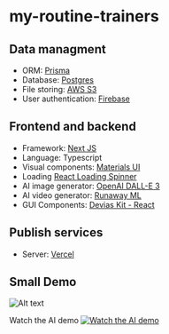 # my-routine-trainers

## Data managment

- ORM: [Prisma](https://www.prisma.io/)
- Database: [Postgres](https://www.postgresql.org/)
- File storing: [AWS S3](https://aws.amazon.com/s3/)
- User authentication: [Firebase](https://firebase.google.com/)

## Frontend and backend

- Framework: [Next JS](https://nextjs.org/)
- Language: Typescript
- Visual components: [Materials UI](https://mui.com/)
- Loading [React Loading Spinner](https://mhnpd.github.io/react-loader-spinner/)
- AI image generator: [OpenAI DALL-E 3](https://auth.openai.com/)
- AI video generator: [Runaway ML](https://runwayml.com/)
- GUI Components: [Devias Kit - React](https://material-kit-react.devias.io/)

## Publish services

- Server: [Vercel](https://vercel.com/)

## Small Demo

![Alt text](https://gym-routine.s3.us-east-2.amazonaws.com/my-routine-collage.png)

Watch the AI demo
[![Watch the AI demo](https://gym-routine.s3.us-east-2.amazonaws.com/ss5.png)](https://gym-routine.s3.us-east-2.amazonaws.com/Screen+Recording+2025-05-20+at+6.55.37%E2%80%AFPM.MOV)
